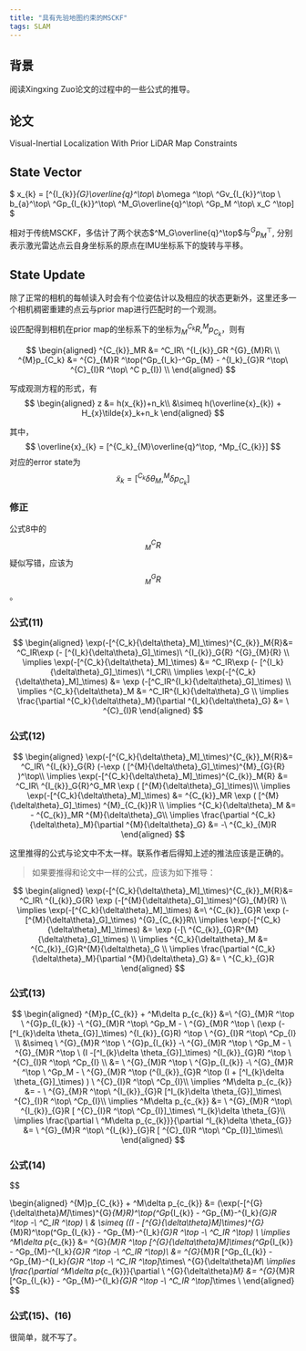 ```yaml
---
title: "具有先验地图约束的MSCKF"
tags: SLAM 
---
```


## 背景

阅读Xingxing Zuo论文的过程中的一些公式的推导。

<!--more-->

## 论文

Visual-Inertial Localization With Prior LiDAR Map Constraints

## State Vector

$
x_{k} = [^{I_{k}}_{G}\overline{q}^\top\ b_\omega ^\top\ ^Gv_{I_{k}}^\top \ b_{a}^\top\ ^Gp_{I_{k}}^\top\ ^M_G\overline{q}^\top\ ^Gp_M ^\top\ x_C ^\top]
$

相对于传统MSCKF，多估计了两个状态$^M_G\overline{q}^\top$与$^Gp_{M}^\top$, 分别表示激光雷达点云自身坐标系的原点在IMU坐标系下的旋转与平移。

## State Update

除了正常的相机的每帧读入时会有个位姿估计以及相应的状态更新外，这里还多一个相机稠密重建的点云与prior map进行匹配时的一个观测。

设匹配得到相机在prior map的坐标系下的坐标为$^{C_k}_MR, ^Mp_{C_k}$，则有

$$
\begin{aligned}
^{C_{k}}_MR &= ^C_IR\ ^{I_{k}}_GR ^{G}_{M}R\ \\
^{M}p_{C_k} &= ^{C}_{M}R ^\top(^Gp_{I_k}-^Gp_{M} - ^{I_k}_{G}R ^\top\ ^{C}_{I}R ^\top\ ^C p_{I}) \\
\end{aligned}
$$ 

写成观测方程的形式，有
$$
\begin{aligned}
z &= h(x_{k})+n_k\\
&\simeq h(\overline{x}_{k}) + H_{x}\tilde{x}_k+n_k
\end{aligned}
$$ 

其中，
$$
\overline{x}_{k} = [^{C_k}_{M}\overline{q}^\top, ^Mp_{C_{k}}]
$$ 
对应的error state为
$$
\tilde{x}_{k} = [^{C_k}{\delta\theta}_M, ^M {\delta p}_{C_{k}}]
$$ 

### 修正

公式8中的 $$^{C}_{M}R$$ 疑似写错，应该为 $$^{G}_{M}R$$ 。

### 公式(11)

$$
\begin{aligned}
\exp(-[^{C_k}{\delta\theta}_M]_\times)^{C_{k}}_M{R}&= ^C_IR\exp (- [^{I_k}{\delta\theta}_G]_\times)\ ^{I_{k}}_G{R} ^{G}_{M}{R} \\
\implies \exp(-[^{C_k}{\delta\theta}_M]_\times) &=  ^C_IR\exp (- [^{I_k}{\delta\theta}_G]_\times)\ ^I_CR\\
\implies \exp(-[^{C_k}{\delta\theta}_M]_\times) &= \exp (-[^C_IR^{I_k}{\delta\theta}_G]_\times) \\
\implies ^{C_k}{\delta\theta}_M &= ^C_IR^{I_k}{\delta\theta}_G \\
\implies \frac{\partial ^{C_k}{\delta\theta}_M}{\partial ^{I_k}{\delta\theta}_G} &= \ ^{C}_{I}R
\end{aligned} 
$$ 

### 公式(12)
$$
\begin{aligned}
\exp(-[^{C_k}{\delta\theta}_M]_\times)^{C_{k}}_M{R}&= ^C_IR\ ^{I_{k}}_G{R} (-\exp ( [^{M}{\delta\theta}_G]_\times)^{M}_{G}{R} )^\top\\
\implies \exp(-[^{C_k}{\delta\theta}_M]_\times)^{C_{k}}_M{R} &=   ^C_IR\ ^{I_{k}}_G{R}^G_MR \exp ( [^{M}{\delta\theta}_G]_\times)\\
\implies \exp(-[^{C_k}{\delta\theta}_M]_\times) &= ^{C_{k}}_MR \exp ( [^{M}{\delta\theta}_G]_\times) ^{M}_{C_{k}}R \\
\implies ^{C_k}{\delta\theta}_M  &= - ^{C_{k}}_MR ^{M}{\delta\theta}_G\\
\implies \frac{\partial ^{C_k}{\delta\theta}_M}{\partial ^{M}{\delta\theta}_G} &= -\ ^{C_k}_{M}R
\end{aligned}
$$ 


这里推得的公式与论文中不太一样。联系作者后得知上述的推法应该是正确的。

> 如果要推得和论文中一样的公式，应该为如下推导：

$$
\begin{aligned}
\exp(-[^{C_k}{\delta\theta}_M]_\times)^{C_{k}}_M{R}&= ^C_IR\ ^{I_{k}}_G{R} \exp (-[^{M}{\delta\theta}_G]_\times)^{G}_{M}{R} \\
\implies \exp(-[^{C_k}{\delta\theta}_M]_\times) &=\ ^{C_{k}}_{G}R \exp (-[^{M}{\delta\theta}_G]_\times) ^{G}_{C_{k}}R\\
\implies \exp(-[^{C_k}{\delta\theta}_M]_\times) &= \exp (-[\ ^{C_{k}}_{G}R^{M}{\delta\theta}_G]_\times) \\
\implies ^{C_k}{\delta\theta}_M &= ^{C_{k}}_{G}R^{M}{\delta\theta}_G \\
\implies \frac{\partial ^{C_k}{\delta\theta}_M}{\partial ^{M}{\delta\theta}_G} &= \ ^{C_k}_{G}R
\end{aligned}
$$ 

### 公式(13)
$$
\begin{aligned}
^{M}p_{C_{k}} + ^M\delta p_{c_{k}} &=\ ^{G}_{M}R ^\top \ ^{G}p_{I_{k}} -\ ^{G}_{M}R ^\top\ ^Gp_M - \ ^{G}_{M}R ^\top \ (\exp (-[^I_{k}\delta \theta_{G}]_\times) ^{I_{k}}_{G}R) ^\top \ ^{G}_{I}R ^\top\ ^Cp_{I} \\
&\simeq \ ^{G}_{M}R ^\top \ ^{G}p_{I_{k}} -\ ^{G}_{M}R ^\top \ ^Gp_M - \ ^{G}_{M}R ^\top \ (I -[^I_{k}\delta \theta_{G}]_\times) ^{I_{k}}_{G}R) ^\top \ ^{C}_{I}R ^\top\ ^Cp_{I} \\
&= \ ^{G}_{M}R ^\top \ ^{G}p_{I_{k}} -\ ^{G}_{M}R ^\top \ ^Gp_M - \ ^{G}_{M}R ^\top (^{I_{k}}_{G}R ^\top (I + [^I_{k}\delta \theta_{G}]_\times) ) \ ^{C}_{I}R ^\top\ ^Cp_{I}\\
\implies ^M\delta p_{c_{k}} &= - \ ^{G}_{M}R ^\top\ ^{I_{k}}_{G}R [^I_{k}\delta \theta_{G}]_\times\ ^{C}_{I}R ^\top\ ^Cp_{I}\\
\implies ^M\delta p_{c_{k}} &= \ ^{G}_{M}R ^\top\ ^{I_{k}}_{G}R [ ^{C}_{I}R ^\top\ ^Cp_{I}]_\times\ ^I_{k}\delta \theta_{G}\\
\implies \frac{\partial \ ^M\delta p_{c_{k}}}{\partial ^I_{k}\delta \theta_{G}} &= \ ^{G}_{M}R ^\top\ ^{I_{k}}_{G}R [ ^{C}_{I}R ^\top\ ^Cp_{I}]_\times\\
\end{aligned}
$$ 

### 公式(14)

$$

\begin{aligned}
^{M}p_{C_{k}} + ^M\delta p_{c_{k}} &= (\exp(-[^{G}{\delta\theta}_M]_\times)^{G}_{M}R)^\top(^Gp_{I_{k}} - ^Gp_{M}-^{I_k}_{G}R ^\top -\ ^C_IR ^\top) \\
& \simeq ((I - [^{G}{\delta\theta}_M]_\times)^{G}_{M}R)^\top(^Gp_{I_{k}} - ^Gp_{M}-^{I_k}_{G}R ^\top -\ ^C_IR ^\top) \\
\implies ^M\delta p_{c_{k}}  &= ^{G}_{M}R ^\top [^{G}{\delta\theta}_M]_\times(^Gp_{I_{k}} - ^Gp_{M}-^{I_k}_{G}R ^\top -\ ^C_IR ^\top)\\
&= ^{G}_{M}R [^Gp_{I_{k}} - ^Gp_{M}-^{I_k}_{G}R ^\top -\ ^C_IR ^\top]_\times\ ^{G}{\delta\theta}_M\\
\implies \frac{\partial ^M\delta p_{c_{k}}}{\partial \ ^{G}{\delta\theta}_M} &= ^{G}_{M}R [^Gp_{I_{k}} - ^Gp_{M}-^{I_k}_{G}R ^\top -\ ^C_IR ^\top]_\times \\
\end{aligned}
$$ 

### 公式(15)、(16)

很简单，就不写了。
